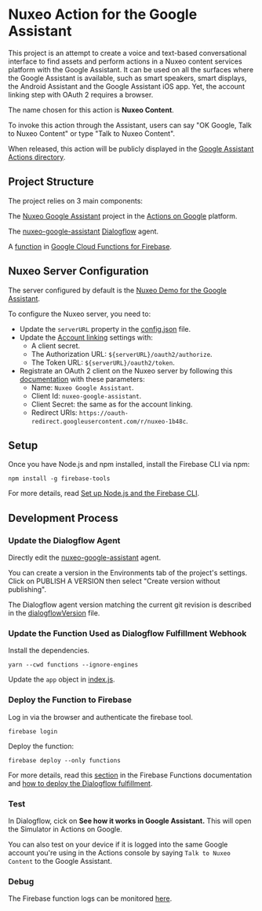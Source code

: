 # Nuxeo Action for the Google Assistant

This project is an attempt to create a voice and text-based conversational interface to find assets and perform actions in a Nuxeo content services platform with the Google Assistant. It can be used on all the surfaces where the Google Assistant is available, such as smart speakers, smart displays, the Android Assistant and the Google Assistant iOS app. Yet, the account linking step with OAuth 2 requires a browser.

The name chosen for this action is **Nuxeo Content**.

To invoke this action through the Assistant, users can say "OK Google, Talk to Nuxeo Content" or type "Talk to Nuxeo Content".

When released, this action will be publicly displayed in the [Google Assistant Actions directory](https://assistant.google.com/explore).

## Project Structure

The project relies on 3 main components:

The [Nuxeo Google Assistant](https://console.actions.google.com/u/0/project/nuxeo-1b48c/overview) project in the [Actions on Google](https://developers.google.com/actions/extending-the-assistant) platform.

The [nuxeo-google-assistant](https://console.dialogflow.com/api-client/#/editAgent/1bc3237a-6069-4d1c-9095-34ff106f5f61/) [Dialogflow](https://dialogflow.com/docs/getting-started) agent.

A [function](https://console.firebase.google.com/u/0/project/nuxeo-1b48c/functions/list) in [Google Cloud Functions for Firebase](https://firebase.google.com/docs/functions/).

## Nuxeo Server Configuration

The server configured by default is the [Nuxeo Demo for the Google Assistant](https://google-assistant-demo.apps.prod.nuxeo.io/nuxeo/).

To configure the Nuxeo server, you need to:

- Update the `serverURL` property in the [config.json](functions/config.json) file.
- Update the [Account linking](https://console.actions.google.com/u/0/project/nuxeo-1b48c/accountlinking/) settings with:
  - A client secret.
  - The Authorization URL: `${serverURL}/oauth2/authorize`.
  - The Token URL: `${serverURL}/oauth2/token`.
- Registrate an OAuth 2 client on the Nuxeo server by following this [documentation](https://doc.nuxeo.com/nxdoc/using-oauth2/#client-registration) with these parameters:
  - Name: `Nuxeo Google Assistant`.
  - Client Id: `nuxeo-google-assistant`.
  - Client Secret: the same as for the account linking.
  - Redirect URIs: `https://oauth-redirect.googleusercontent.com/r/nuxeo-1b48c`.

## Setup

Once you have Node.js and npm installed, install the Firebase CLI via npm:

```
npm install -g firebase-tools
```

For more details, read [Set up Node.js and the Firebase CLI](https://firebase.google.com/docs/functions/get-started#set-up-nodejs-and-the-firebase-cli).

## Development Process

### Update the Dialogflow Agent

Directly edit the [nuxeo-google-assistant](https://console.dialogflow.com/api-client/#/editAgent/1bc3237a-6069-4d1c-9095-34ff106f5f61/) agent.

You can create a version in the Environments tab of the project's settings.
Click on PUBLISH A VERSION then select "Create version without publishing".

The Dialogflow agent version matching the current git revision is described in the [dialogflowVersion](dialogflowVersion) file.

### Update the Function Used as Dialogflow Fulfillment Webhook

Install the dependencies.

```
yarn --cwd functions --ignore-engines
```

Update the `app` object in [index.js](functions/index.js).

### Deploy the Function to Firebase

Log in via the browser and authenticate the firebase tool.

```
firebase login
```

Deploy the function:

```
firebase deploy --only functions
```

For more details, read this [section](https://firebase.google.com/docs/functions/get-started#deploy-and-execute-addmessage) in the Firebase Functions documentation and [how to deploy the Dialogflow fulfillment](https://developers.google.com/actions/dialogflow/deploy-fulfillment).

### Test

In Dialogflow, cick on **See how it works in Google Assistant.** This will open the Simulator in Actions on Google.

You can also test on your device if it is logged into the same Google account you're using in the Actions console by saying `Talk to Nuxeo Content` to the Google Assistant.

### Debug

The Firebase function logs can be monitored [here](https://console.firebase.google.com/u/0/project/nuxeo-1b48c/functions/logs?severity=DEBUG).

